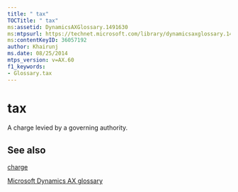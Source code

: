 ```yaml
---
title: " tax"
TOCTitle: " tax"
ms:assetid: DynamicsAXGlossary.1491630
ms:mtpsurl: https://technet.microsoft.com/library/dynamicsaxglossary.1491630(v=AX.60)
ms:contentKeyID: 36057192
author: Khairunj
ms.date: 08/25/2014
mtps_version: v=AX.60
f1_keywords:
- Glossary.tax
---
```


# tax

A charge levied by a governing authority.

## See also

[charge](charge.md)

[Microsoft Dynamics AX glossary](glossary/microsoft-dynamics-ax-glossary.md)

  


